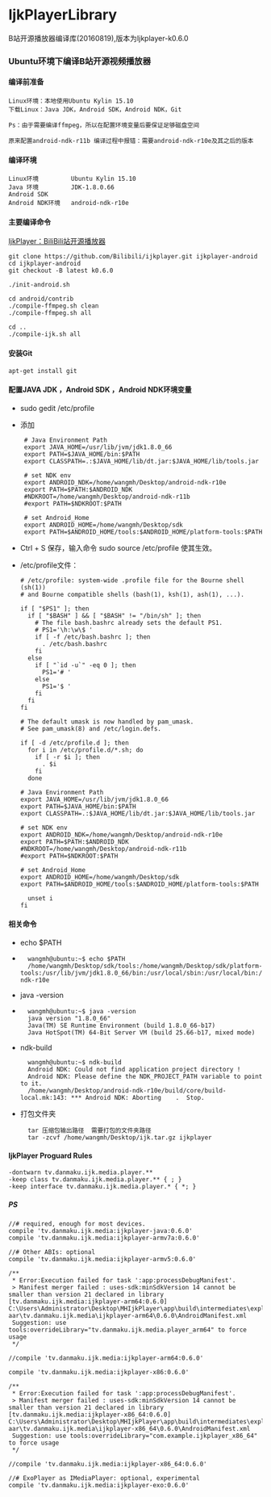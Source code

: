 # IjkPlayerLibrary
B站开源播放器编译库(20160819),版本为Ijkplayer-k0.6.0  

### Ubuntu环境下编译B站开源视频播放器

#### 编译前准备  ####

	Linux环境：本地使用Ubuntu Kylin 15.10
	下载Linux：Java JDK，Android SDK，Android NDK，Git

	Ps：由于需要编译ffmpeg，所以在配置环境变量后要保证足够磁盘空间

	原来配置android-ndk-r11b 编译过程中报错：需要android-ndk-r10e及其之后的版本
	
#### 编译环境  ####

	Linux环境         Ubuntu Kylin 15.10
	Java 环境         JDK-1.8.0.66
	Android SDK
	Android NDK环境   android-ndk-r10e

#### 主要编译命令

[IjkPlayer：BiliBili站开源播放器](https://github.com/Bilibili/ijkplayer)

	git clone https://github.com/Bilibili/ijkplayer.git ijkplayer-android
	cd ijkplayer-android
	git checkout -B latest k0.6.0
	
	./init-android.sh
	
	cd android/contrib
	./compile-ffmpeg.sh clean
	./compile-ffmpeg.sh all
	
	cd ..
	./compile-ijk.sh all


#### 安装Git ####

	apt-get install git

#### 配置JAVA JDK ，Android SDK ，Android NDK环境变量 ####

*  sudo gedit  /etc/profile
*  添加
  
	    # Java Environment Path
	    export JAVA_HOME=/usr/lib/jvm/jdk1.8.0_66 
	    export PATH=$JAVA_HOME/bin:$PATH 
	    export CLASSPATH=.:$JAVA_HOME/lib/dt.jar:$JAVA_HOME/lib/tools.jar	
	  
	    # set NDK env
	    export ANDROID_NDK=/home/wangmh/Desktop/android-ndk-r10e
	    export PATH=$PATH:$ANDROID_NDK
	    #NDKROOT=/home/wangmh/Desktop/android-ndk-r11b 
	    #export PATH=$NDKROOT:$PATH	
	
		# set Android_Home
		export ANDROID_HOME=/home/wangmh/Desktop/sdk
		export PATH=$ANDROID_HOME/tools:$ANDROID_HOME/platform-tools:$PATH

*   Ctrl + S 保存，输入命令 sudo source /etc/profile 使其生效。


*   /etc/profile文件：
	
		# /etc/profile: system-wide .profile file for the Bourne shell (sh(1))
		# and Bourne compatible shells (bash(1), ksh(1), ash(1), ...).
		
		if [ "$PS1" ]; then
		  if [ "$BASH" ] && [ "$BASH" != "/bin/sh" ]; then
		    # The file bash.bashrc already sets the default PS1.
		    # PS1='\h:\w\$ '
		    if [ -f /etc/bash.bashrc ]; then
		      . /etc/bash.bashrc
		    fi
		  else
		    if [ "`id -u`" -eq 0 ]; then
		      PS1='# '
		    else
		      PS1='$ '
		    fi
		  fi
		fi
		
		# The default umask is now handled by pam_umask.
		# See pam_umask(8) and /etc/login.defs.
		
		if [ -d /etc/profile.d ]; then
		  for i in /etc/profile.d/*.sh; do
		    if [ -r $i ]; then
		      . $i
		    fi
		  done
		
		# Java Environment Path
		export JAVA_HOME=/usr/lib/jvm/jdk1.8.0_66
		export PATH=$JAVA_HOME/bin:$PATH
		export CLASSPATH=.:$JAVA_HOME/lib/dt.jar:$JAVA_HOME/lib/tools.jar
		
		# set NDK env
		export ANDROID_NDK=/home/wangmh/Desktop/android-ndk-r10e
		export PATH=$PATH:$ANDROID_NDK
		#NDKROOT=/home/wangmh/Desktop/android-ndk-r11b
		#export PATH=$NDKROOT:$PATH
		
		# set Android_Home
		export ANDROID_HOME=/home/wangmh/Desktop/sdk
		export PATH=$ANDROID_HOME/tools:$ANDROID_HOME/platform-tools:$PATH
		
		  unset i
		fi		

#### 相关命令 ####

* echo $PATH 
* 
		wangmh@ubuntu:~$ echo $PATH
		/home/wangmh/Desktop/sdk/tools:/home/wangmh/Desktop/sdk/platform-tools:/usr/lib/jvm/jdk1.8.0_66/bin:/usr/local/sbin:/usr/local/bin:/usr/sbin:/usr/bin:/sbin:/bin:/usr/games:/usr/local/games:/home/wangmh/Desktop/android-ndk-r10e

* java -version
* 
		wangmh@ubuntu:~$ java -version
		java version "1.8.0_66"
		Java(TM) SE Runtime Environment (build 1.8.0_66-b17)
		Java HotSpot(TM) 64-Bit Server VM (build 25.66-b17, mixed mode)

* ndk-build

		wangmh@ubuntu:~$ ndk-build
		Android NDK: Could not find application project directory !    
		Android NDK: Please define the NDK_PROJECT_PATH variable to point to it.    
		/home/wangmh/Desktop/android-ndk-r10e/build/core/build-local.mk:143: *** Android NDK: Aborting    .  Stop.

* 打包文件夹

		tar 压缩包输出路径  需要打包的文件夹路径
		tar -zcvf /home/wangmh/Desktop/ijk.tar.gz ijkplayer

#### IjkPlayer Proguard Rules
	
	-dontwarn tv.danmaku.ijk.media.player.**
	-keep class tv.danmaku.ijk.media.player.** { ; }
	-keep interface tv.danmaku.ijk.media.player.* { *; }

##### PS 

	//# required, enough for most devices.
    compile 'tv.danmaku.ijk.media:ijkplayer-java:0.6.0'
    compile 'tv.danmaku.ijk.media:ijkplayer-armv7a:0.6.0'

    //# Other ABIs: optional
    compile 'tv.danmaku.ijk.media:ijkplayer-armv5:0.6.0'

    /**
     * Error:Execution failed for task ':app:processDebugManifest'.
     > Manifest merger failed : uses-sdk:minSdkVersion 14 cannot be smaller than version 21 declared in library [tv.danmaku.ijk.media:ijkplayer-arm64:0.6.0] C:\Users\Administrator\Desktop\MHIjkPlayer\app\build\intermediates\exploded-aar\tv.danmaku.ijk.media\ijkplayer-arm64\0.6.0\AndroidManifest.xml
     Suggestion: use tools:overrideLibrary="tv.danmaku.ijk.media.player_arm64" to force usage
     */

    //compile 'tv.danmaku.ijk.media:ijkplayer-arm64:0.6.0'

    compile 'tv.danmaku.ijk.media:ijkplayer-x86:0.6.0'

    /**
     * Error:Execution failed for task ':app:processDebugManifest'.
     > Manifest merger failed : uses-sdk:minSdkVersion 14 cannot be smaller than version 21 declared in library [tv.danmaku.ijk.media:ijkplayer-x86_64:0.6.0] C:\Users\Administrator\Desktop\MHIjkPlayer\app\build\intermediates\exploded-aar\tv.danmaku.ijk.media\ijkplayer-x86_64\0.6.0\AndroidManifest.xml
     Suggestion: use tools:overrideLibrary="com.example.ijkplayer_x86_64" to force usage
     */

    //compile 'tv.danmaku.ijk.media:ijkplayer-x86_64:0.6.0'

    //# ExoPlayer as IMediaPlayer: optional, experimental
    compile 'tv.danmaku.ijk.media:ijkplayer-exo:0.6.0'





